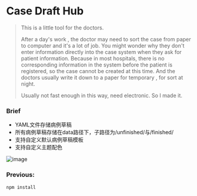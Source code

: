 # Case Draft Hub

> This is a little tool for the doctors.
>
> After a day's work ,  the doctor may need to sort the case from paper to computer and it's a lot of job.
> You might wonder why they don't enter information directly into the case system when they ask for patient information.
> Because in most hospitals, there is no corresponding information in the system before the patient is registered, so the case cannot be created at this time. And the doctors usually write it down to a paper for temporary , for sort at night.
>
> Usually not fast enough in this way, need electronic. So I made it.


### Brief
- YAML文件存储病例草稿
- 所有病例草稿存储在data路径下，子路径为/unfinished/与/finished/
- 支持自定义默认病例草稿模板
- 支持自定义主题配色

![image](https://user-images.githubusercontent.com/51748713/153998071-30cc5195-ef1a-4247-b551-9125abc05dd4.png)

### Previous:
```bash
npm install
